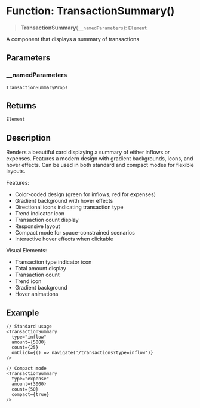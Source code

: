 # Function: TransactionSummary()

> **TransactionSummary**(`__namedParameters`): `Element`

A component that displays a summary of transactions

## Parameters

### \_\_namedParameters

`TransactionSummaryProps`

## Returns

`Element`

## Description

Renders a beautiful card displaying a summary of either inflows or expenses.
Features a modern design with gradient backgrounds, icons, and hover effects.
Can be used in both standard and compact modes for flexible layouts.

Features:
- Color-coded design (green for inflows, red for expenses)
- Gradient background with hover effects
- Directional icons indicating transaction type
- Trend indicator icon
- Transaction count display
- Responsive layout
- Compact mode for space-constrained scenarios
- Interactive hover effects when clickable

Visual Elements:
- Transaction type indicator icon
- Total amount display
- Transaction count
- Trend icon
- Gradient background
- Hover animations

## Example

```tsx
// Standard usage
<TransactionSummary
  type="inflow"
  amount={5000}
  count={25}
  onClick={() => navigate('/transactions?type=inflow')}
/>

// Compact mode
<TransactionSummary
  type="expense"
  amount={3000}
  count={50}
  compact={true}
/>
```
